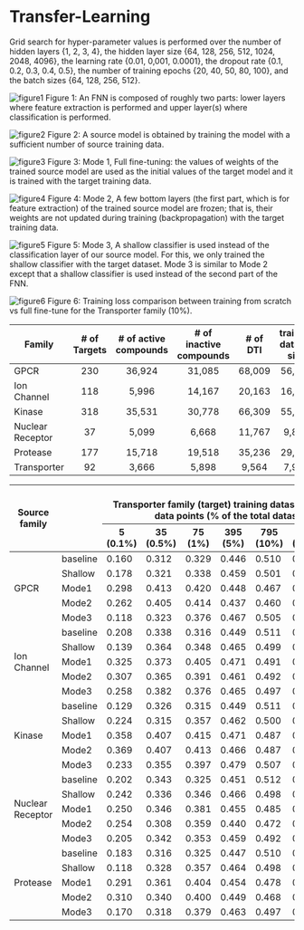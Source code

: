 # Transfer-Learning

Grid search for hyper-parameter values is performed over the number of hidden layers {1, 2, 3, 4}, the hidden layer size {64, 128, 256, 512, 1024, 2048, 4096}, the learning rate {0.01, 0,001, 0.0001}, the dropout rate {0.1, 0.2, 0.3, 0.4, 0.5}, the number of training epochs {20, 40, 50, 80, 100}, and the batch sizes {64, 128, 256, 512}.

 
![figure1](https://user-images.githubusercontent.com/1288719/164443353-addc0237-6b48-45b0-9cf1-da02d3896ce1.png)
Figure 1: An FNN is composed of roughly two parts: lower layers where feature extraction is performed and upper layer(s) where classification is performed.

![figure2](https://user-images.githubusercontent.com/1288719/164443975-c32f37a5-d1c4-43f6-ab08-e8221727a434.png)
Figure 2: A source model is obtained by training the model with a sufficient number of source training data.

![figure3](https://user-images.githubusercontent.com/1288719/164443978-791799c1-7e97-4019-954f-355e02c6c247.png)
Figure 3: Mode 1, Full fine-tuning: the values of weights of the trained source model are used as the initial values of the target model and it is trained with the target training data.

![figure4](https://user-images.githubusercontent.com/1288719/164443365-275234c8-5a18-4481-b219-6cfd095d4e37.png)
Figure 4: Mode 2, A few bottom layers (the first part, which is for feature extraction) of the trained source model are frozen; that is, their weights are not updated during training (backpropagation) with the target training data.

![figure5](https://user-images.githubusercontent.com/1288719/164443982-f6a2f7af-cb8b-4f6f-8018-d29310dbed8d.png)
Figure 5: Mode 3, A shallow classifier is used instead of the classification layer of our source model. For this, we only trained the shallow classifier with the target dataset. Mode 3 is similar to Mode 2 except that a shallow classifier is used instead of the second part of the FNN.

![figure6](https://user-images.githubusercontent.com/1288719/164443309-6f50f203-cfe1-40c7-b09d-ebb32982f16e.png)
Figure 6: Training loss comparison between training from scratch vs full fine-tune for the Transporter family (10%).




| Family | # of Targets | # of active compounds | # of inactive compounds | # of DTI | training dataset size | test dataset size |
|---|:---:|:---:|:---:|:---:|:---:|:---:|
| GPCR | 230 | 36,924 | 31,085 | 68,009 | 56,675 | 11,334 |
| Ion Channel | 118 | 5,996 | 14,167 | 20,163 | 16,803 | 3,360 |
| Kinase | 318 | 35,531 | 30,778 | 66,309 | 55,259 | 11,050 |
| Nuclear Receptor | 37 | 5,099 | 6,668 | 11,767 | 9,807 | 1,960 |
| Protease | 177 | 15,718 | 19,518 | 35,236 | 29,364 | 5,872 |
| Transporter | 92 | 3,666 | 5,898 | 9,564 | 7,970 | 1,594 |


<table class="tg">
<thead>
  <tr>
    <th class="tg-c3ow" rowspan="2">Source family</th>
    <th class="tg-c3ow" rowspan="2"><br><br></th>
    <th class="tg-c3ow" colspan="7"><br>Transporter family (target) training dataset sizes: # of data points (% of the total dataset) </th>
  </tr>
  <tr>
    <th class="tg-c3ow">5 (0.1%)</th>
    <th class="tg-c3ow">35 (0.5%)</th>
    <th class="tg-c3ow">75 (1%)</th>
    <th class="tg-c3ow">395 (5%)</th>
    <th class="tg-c3ow">795 (10%)</th>
    <th class="tg-c3ow">1985 (25%)</th>
    <th class="tg-c3ow">3980 (50%)</th>
  </tr>
</thead>
<tbody>
  <tr>
    <td class="tg-c3ow" rowspan="5">GPCR</td>
    <td class="tg-c3ow">baseline</td>
    <td class="tg-dvpl">0.160</td>
    <td class="tg-dvpl">0.312</td>
    <td class="tg-dvpl">0.329</td>
    <td class="tg-dvpl">0.446</td>
    <td class="tg-dvpl">0.510</td>
    <td class="tg-dvpl">0.525</td>
    <td class="tg-dvpl">0.531</td>
  </tr>
  <tr>
    <td class="tg-c3ow">Shallow</td>
    <td class="tg-dvpl">0.178</td>
    <td class="tg-dvpl">0.321</td>
    <td class="tg-dvpl">0.338</td>
    <td class="tg-dvpl">0.459</td>
    <td class="tg-dvpl">0.501</td>
    <td class="tg-dvpl">0.520</td>
    <td class="tg-dvpl">0.526</td>
  </tr>
  <tr>
    <td class="tg-c3ow">Mode1</td>
    <td class="tg-dvpl">0.298</td>
    <td class="tg-dvpl">0.413</td>
    <td class="tg-dvpl">0.420</td>
    <td class="tg-dvpl">0.448</td>
    <td class="tg-dvpl">0.467</td>
    <td class="tg-dvpl">0.480</td>
    <td class="tg-dvpl">0.516</td>
  </tr>
  <tr>
    <td class="tg-c3ow">Mode2</td>
    <td class="tg-dvpl">0.262</td>
    <td class="tg-dvpl">0.405</td>
    <td class="tg-dvpl">0.414</td>
    <td class="tg-dvpl">0.437</td>
    <td class="tg-dvpl">0.460</td>
    <td class="tg-dvpl">0.477</td>
    <td class="tg-dvpl">0.507</td>
  </tr>
  <tr>
    <td class="tg-c3ow">Mode3</td>
    <td class="tg-dvpl">0.118</td>
    <td class="tg-dvpl">0.323</td>
    <td class="tg-dvpl">0.376</td>
    <td class="tg-dvpl">0.467</td>
    <td class="tg-dvpl">0.505</td>
    <td class="tg-dvpl">0.522</td>
    <td class="tg-dvpl">0.527</td>
  </tr>
  <tr>
    <td class="tg-c3ow" rowspan="5">Ion Channel</td>
    <td class="tg-c3ow">baseline</td>
    <td class="tg-dvpl">0.208</td>
    <td class="tg-dvpl">0.338</td>
    <td class="tg-dvpl">0.316</td>
    <td class="tg-dvpl">0.449</td>
    <td class="tg-dvpl">0.511</td>
    <td class="tg-dvpl">0.527</td>
    <td class="tg-dvpl">0.528</td>
  </tr>
  <tr>
    <td class="tg-c3ow">Shallow</td>
    <td class="tg-dvpl">0.139</td>
    <td class="tg-dvpl">0.364</td>
    <td class="tg-dvpl">0.348</td>
    <td class="tg-dvpl">0.465</td>
    <td class="tg-dvpl">0.499</td>
    <td class="tg-dvpl">0.521</td>
    <td class="tg-dvpl">0.530</td>
  </tr>
  <tr>
    <td class="tg-c3ow">Mode1</td>
    <td class="tg-dvpl">0.325</td>
    <td class="tg-dvpl">0.373</td>
    <td class="tg-dvpl">0.405</td>
    <td class="tg-dvpl">0.471</td>
    <td class="tg-dvpl">0.491</td>
    <td class="tg-dvpl">0.513</td>
    <td class="tg-dvpl">0.528</td>
  </tr>
  <tr>
    <td class="tg-c3ow">Mode2</td>
    <td class="tg-dvpl">0.307</td>
    <td class="tg-dvpl">0.365</td>
    <td class="tg-dvpl">0.391</td>
    <td class="tg-dvpl">0.461</td>
    <td class="tg-dvpl">0.492</td>
    <td class="tg-dvpl">0.511</td>
    <td class="tg-dvpl">0.523</td>
  </tr>
  <tr>
    <td class="tg-c3ow">Mode3</td>
    <td class="tg-dvpl">0.258</td>
    <td class="tg-dvpl">0.382</td>
    <td class="tg-dvpl">0.376</td>
    <td class="tg-dvpl">0.465</td>
    <td class="tg-dvpl">0.497</td>
    <td class="tg-dvpl">0.521</td>
    <td class="tg-dvpl">0.530</td>
  </tr>
  <tr>
    <td class="tg-c3ow" rowspan="5">Kinase</td>
    <td class="tg-c3ow">baseline</td>
    <td class="tg-dvpl">0.129</td>
    <td class="tg-dvpl">0.326</td>
    <td class="tg-dvpl">0.315</td>
    <td class="tg-dvpl">0.449</td>
    <td class="tg-dvpl">0.511</td>
    <td class="tg-dvpl">0.525</td>
    <td class="tg-dvpl">0.532</td>
  </tr>
  <tr>
    <td class="tg-c3ow">Shallow</td>
    <td class="tg-dvpl">0.224</td>
    <td class="tg-dvpl">0.315</td>
    <td class="tg-dvpl">0.357</td>
    <td class="tg-dvpl">0.462</td>
    <td class="tg-dvpl">0.500</td>
    <td class="tg-dvpl">0.515</td>
    <td class="tg-dvpl">0.531</td>
  </tr>
  <tr>
    <td class="tg-c3ow">Mode1</td>
    <td class="tg-dvpl">0.358</td>
    <td class="tg-dvpl">0.407</td>
    <td class="tg-dvpl">0.415</td>
    <td class="tg-dvpl">0.471</td>
    <td class="tg-dvpl">0.487</td>
    <td class="tg-dvpl">0.494</td>
    <td class="tg-dvpl">0.516</td>
  </tr>
  <tr>
    <td class="tg-c3ow">Mode2</td>
    <td class="tg-dvpl">0.369</td>
    <td class="tg-dvpl">0.407</td>
    <td class="tg-dvpl">0.413</td>
    <td class="tg-dvpl">0.466</td>
    <td class="tg-dvpl">0.487</td>
    <td class="tg-dvpl">0.493</td>
    <td class="tg-dvpl">0.507</td>
  </tr>
  <tr>
    <td class="tg-c3ow">Mode3</td>
    <td class="tg-dvpl">0.233</td>
    <td class="tg-dvpl">0.355</td>
    <td class="tg-dvpl">0.397</td>
    <td class="tg-dvpl">0.479</td>
    <td class="tg-dvpl">0.507</td>
    <td class="tg-dvpl">0.525</td>
    <td class="tg-dvpl">0.528</td>
  </tr>
  <tr>
    <td class="tg-0pky" rowspan="5">Nuclear Receptor</td>
    <td class="tg-0pky"> baseline</td>
    <td class="tg-dvpl">0.202</td>
    <td class="tg-dvpl">0.343</td>
    <td class="tg-dvpl">0.325</td>
    <td class="tg-dvpl">0.451</td>
    <td class="tg-dvpl">0.512</td>
    <td class="tg-dvpl">0.526</td>
    <td class="tg-dvpl">0.531</td>
  </tr>
  <tr>
    <td class="tg-0pky">Shallow</td>
    <td class="tg-dvpl">0.242</td>
    <td class="tg-dvpl">0.336</td>
    <td class="tg-dvpl">0.346</td>
    <td class="tg-dvpl">0.466</td>
    <td class="tg-dvpl">0.498</td>
    <td class="tg-dvpl">0.520</td>
    <td class="tg-dvpl">0.523</td>
  </tr>
  <tr>
    <td class="tg-0pky">Mode1</td>
    <td class="tg-dvpl">0.250</td>
    <td class="tg-dvpl">0.346</td>
    <td class="tg-dvpl">0.381</td>
    <td class="tg-dvpl">0.455</td>
    <td class="tg-dvpl">0.485</td>
    <td class="tg-dvpl">0.496</td>
    <td class="tg-dvpl">0.522</td>
  </tr>
  <tr>
    <td class="tg-0pky">Mode2</td>
    <td class="tg-dvpl">0.254</td>
    <td class="tg-dvpl">0.308</td>
    <td class="tg-dvpl">0.359</td>
    <td class="tg-dvpl">0.440</td>
    <td class="tg-dvpl">0.472</td>
    <td class="tg-dvpl">0.495</td>
    <td class="tg-dvpl">0.518</td>
  </tr>
  <tr>
    <td class="tg-0pky">Mode3</td>
    <td class="tg-dvpl">0.205</td>
    <td class="tg-dvpl">0.342</td>
    <td class="tg-dvpl">0.353</td>
    <td class="tg-dvpl">0.459</td>
    <td class="tg-dvpl">0.492</td>
    <td class="tg-dvpl">0.517</td>
    <td class="tg-dvpl">0.525</td>
  </tr>
  <tr>
    <td class="tg-0pky" rowspan="5">Protease</td>
    <td class="tg-0pky"> baseline</td>
    <td class="tg-dvpl">0.183</td>
    <td class="tg-dvpl">0.316</td>
    <td class="tg-dvpl">0.325</td>
    <td class="tg-dvpl">0.447</td>
    <td class="tg-dvpl">0.510</td>
    <td class="tg-dvpl">0.525</td>
    <td class="tg-dvpl">0.531</td>
  </tr>
  <tr>
    <td class="tg-0pky">Shallow</td>
    <td class="tg-dvpl">0.118</td>
    <td class="tg-dvpl">0.328</td>
    <td class="tg-dvpl">0.357</td>
    <td class="tg-dvpl">0.464</td>
    <td class="tg-dvpl">0.498</td>
    <td class="tg-dvpl">0.520</td>
    <td class="tg-dvpl">0.522</td>
  </tr>
  <tr>
    <td class="tg-0pky">Mode1</td>
    <td class="tg-dvpl">0.291</td>
    <td class="tg-dvpl">0.361</td>
    <td class="tg-dvpl">0.404</td>
    <td class="tg-dvpl">0.454</td>
    <td class="tg-dvpl">0.478</td>
    <td class="tg-dvpl">0.497</td>
    <td class="tg-dvpl">0.515</td>
  </tr>
  <tr>
    <td class="tg-0pky">Mode2</td>
    <td class="tg-dvpl">0.310</td>
    <td class="tg-dvpl">0.340</td>
    <td class="tg-dvpl">0.400</td>
    <td class="tg-dvpl">0.449</td>
    <td class="tg-dvpl">0.468</td>
    <td class="tg-dvpl">0.491</td>
    <td class="tg-dvpl">0.516</td>
  </tr>
  <tr>
    <td class="tg-0pky">Mode3</td>
    <td class="tg-dvpl">0.170</td>
    <td class="tg-dvpl">0.318</td>
    <td class="tg-dvpl">0.379</td>
    <td class="tg-dvpl">0.463</td>
    <td class="tg-dvpl">0.497</td>
    <td class="tg-dvpl">0.520</td>
    <td class="tg-dvpl">0.523</td>
  </tr>
</tbody>
</table>
